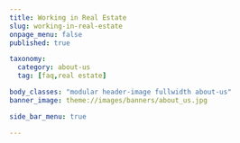 ```yaml
---
title: Working in Real Estate
slug: working-in-real-estate
onpage_menu: false
published: true

taxonomy:
  category: about-us
  tag: [faq,real estate]

body_classes: "modular header-image fullwidth about-us"
banner_image: theme://images/banners/about_us.jpg

side_bar_menu: true

---
```


